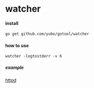 # watcher

#### install
```sh
go get github.com/yubo/gotool/watcher
```


#### how to use

```
watcher -logtostderr -v 6
```

##### example

[httpd](../httpd/)
